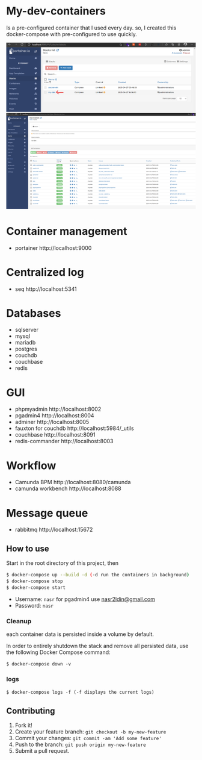 # My-dev-containers

Is a pre-configured container that I used every day. so, I created this docker-compose with pre-configured to use quickly.

<img src="https://raw.githubusercontent.com/nasraldin/my-dev-containers/main/img/Screenshot%202021-04-28%20011015.png" />
<img src="https://raw.githubusercontent.com/nasraldin/my-dev-containers/main/img/Screenshot%202021-04-28%20011103.png" />

# Container management

- portainer http://localhost:9000

# Centralized log

- seq http://localhost:5341

# Databases

- sqlserver
- mysql
- mariadb
- postgres
- couchdb
- couchbase
- redis

# GUI

- phpmyadmin http://localhost:8002
- pgadmin4 http://localhost:8004
- adminer http://localhost:8005
- fauxton for couchdb http://localhost:5984/_utils
- couchbase http://localhost:8091
- redis-commander http://localhost:8003

# Workflow

- Camunda BPM http://localhost:8080/camunda
- camunda workbench http://localhost:8088

# Message queue

- rabbitmq http://localhost:15672

## How to use

Start in the root directory of this project, then

```bash
$ docker-compose up --build -d (-d run the containers in background)
$ docker-compose stop
$ docker-compose start
```

- Username: `nasr` for pgadmin4 use nasr2ldin@gmail.com
- Password: `nasr`

### Cleanup

each container data is persisted inside a volume by default.

In order to entirely shutdown the stack and remove all persisted data, use the following Docker Compose command:

```console
$ docker-compose down -v
```

### logs
```console
$ docker-compose logs -f (-f displays the current logs)
```

## Contributing

1. Fork it!
2. Create your feature branch: `git checkout -b my-new-feature`
3. Commit your changes: `git commit -am 'Add some feature'`
4. Push to the branch: `git push origin my-new-feature`
5. Submit a pull request.
